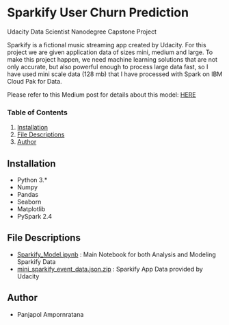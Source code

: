 # Sparkify User Churn Prediction

Udacity Data Scientist Nanodegree Capstone Project


Sparkify is a fictional music streaming app created by Udacity. 
For this project we are given application data of sizes mini, medium and large. 
To make this project happen, we need machine learning solutions that are not only accurate, 
but also powerful enough to process large data fast, so I have used mini scale data (128 mb) 
that I have processed with Spark on IBM Cloud Pak for Data.

Please refer to this Medium post for details about this model: [HERE](https://poltitor.medium.com/lets-predicting-churn-with-pyspark-ml-52c69ac34d12)

### Table of Contents

1. [Installation](#installation)
3. [File Descriptions](#files)
5. [Author](#author)

## Installation <a name="installation"></a>
- Python 3.*
- Numpy
- Pandas
- Seaborn
- Matplotlib
- PySpark 2.4

## File Descriptions <a name="files"></a>
- [Sparkify_Model.ipynb](https://github.com/hhej/sparkify/blob/main/Sparkify_Model.ipynb) : Main Notebook for both Analysis and Modeling Sparkify Data
- [mini_sparkify_event_data.json.zip](https://github.com/hhej/sparkify/blob/main/mini_sparkify_event_data.json.zip) : Sparkify App Data provided by Udacity

## Author <a name="author"></a>
- Panjapol Ampornratana
